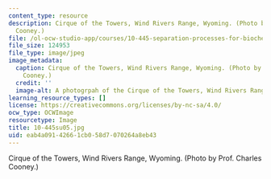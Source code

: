 ```yaml
---
content_type: resource
description: Cirque of the Towers, Wind Rivers Range, Wyoming. (Photo by Prof. Charles
  Cooney.)
file: /ol-ocw-studio-app/courses/10-445-separation-processes-for-biochemical-products-summer-2005/eab4a09142661cb058d7070264a8eb43_10-445su05.jpg
file_size: 124953
file_type: image/jpeg
image_metadata:
  caption: Cirque of the Towers, Wind Rivers Range, Wyoming. (Photo by Prof. Charles
    Cooney.)
  credit: ''
  image-alt: A photogrpah of the Cirque of the Towers, Wind Rivers Range, Wyoming.
learning_resource_types: []
license: https://creativecommons.org/licenses/by-nc-sa/4.0/
ocw_type: OCWImage
resourcetype: Image
title: 10-445su05.jpg
uid: eab4a091-4266-1cb0-58d7-070264a8eb43
---
```

Cirque of the Towers, Wind Rivers Range, Wyoming. (Photo by Prof. Charles Cooney.)